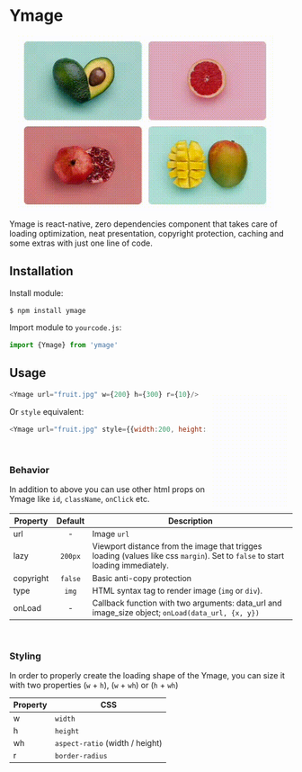# Ymage

<img align="center" width="456" height="312" style="margin: 0 1rem" src="./public/out.gif" >

Ymage is react-native, zero dependencies component that takes care of loading optimization, neat presentation, copyright protection, caching and some extras with just one line of code.


## Installation

Install module:
```shell
$ npm install ymage
```

Import module to `yourcode.js`:
```JavaScript
import {Ymage} from 'ymage'
```

## Usage

<img align="right" width="132" height="200" style="margin: 10px" src="./public/out3.gif" >

```JavaScript
<Ymage url="fruit.jpg" w={200} h={300} r={10}/>
```

Or `style` equivalent:

```JavaScript
<Ymage url="fruit.jpg" style={{width:200, height:300, borderRadius: 10}}/>
```

<br/>

### Behavior
In addition to above you can use other html props on Ymage like `id`, `className`, `onClick` etc.

|Property|Default|Description|
|-|:-:|-|
|url| - |Image `url`|
|lazy| `200px` | Viewport distance from the image that trigges loading (values like css `margin`). Set to `false` to start loading immediately.|
|copyright|`false`|Basic anti-copy protection|
|type|`img`|HTML syntax tag to render image (`img` or `div`).|
|onLoad| - | Callback function with two arguments: data_url and image_size object; `onLoad(data_url, {x, y})`|


<br/>

### Styling
In order to properly create the loading shape of the Ymage, you can size it with two properties (`w` + `h`), (`w` + `wh`) or (`h` + `wh`)

|Property|CSS|
|-|-|
|w|`width`|
|h|`height`|
|wh|`aspect-ratio` (width / height)|
|r|`border-radius`|
